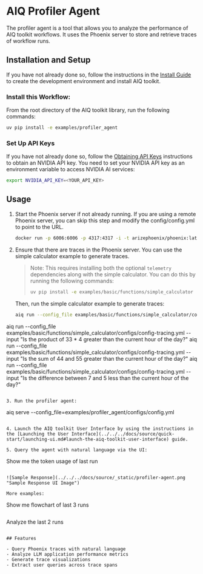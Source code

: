 <!--
SPDX-FileCopyrightText: Copyright (c) 2025, NVIDIA CORPORATION & AFFILIATES. All rights reserved.
SPDX-License-Identifier: Apache-2.0

Licensed under the Apache License, Version 2.0 (the "License");
you may not use this file except in compliance with the License.
You may obtain a copy of the License at

http://www.apache.org/licenses/LICENSE-2.0

Unless required by applicable law or agreed to in writing, software
distributed under the License is distributed on an "AS IS" BASIS,
WITHOUT WARRANTIES OR CONDITIONS OF ANY KIND, either express or implied.
See the License for the specific language governing permissions and
limitations under the License.
-->

# AIQ Profiler Agent

The profiler agent is a tool that allows you to analyze the performance of AIQ toolkit workflows. It uses the Phoenix server to store and retrieve traces of workflow runs.

## Installation and Setup

If you have not already done so, follow the instructions in the [Install Guide](../../../docs/source/quick-start/installing.md) to create the development environment and install AIQ toolkit.

### Install this Workflow:

From the root directory of the AIQ toolkit library, run the following commands:

```bash
uv pip install -e examples/profiler_agent
```

### Set Up API Keys
If you have not already done so, follow the [Obtaining API Keys](../../../docs/source/quick-start/installing.md#obtaining-api-keys) instructions to obtain an NVIDIA API key. You need to set your NVIDIA API key as an environment variable to access NVIDIA AI services:

```bash
export NVIDIA_API_KEY=<YOUR_API_KEY>
```

## Usage

1. Start the Phoenix server if not already running. If you are using a remote Phoenix server, you can skip this step and modify the config/config.yml to point to the URL.
   ```bash
   docker run -p 6006:6006 -p 4317:4317 -i -t arizephoenix/phoenix:latest
   ```

2. Ensure that there are traces in the Phoenix server. You can use the simple calculator example to generate traces.
   > Note: This requires installing both the optional `telemetry` dependencies along with the simple calculator. You can do this by running the following commands:
   > ```bash
   > uv pip install -e examples/basic/functions/simple_calculator
   > ```

   Then, run the simple calculator example to generate traces:
   ```bash
   aiq run --config_file examples/basic/functions/simple_calculator/configs/config-tracing.yml --input "Is the product of 2 * 4 greater than the current hour of the day?"
aiq run --config_file examples/basic/functions/simple_calculator/configs/config-tracing.yml --input "Is the product of 33 * 4 greater than the current hour of the day?"
aiq run --config_file examples/basic/functions/simple_calculator/configs/config-tracing.yml --input "Is the sum of 44 and 55 greater than the current hour of the day?"
aiq run --config_file examples/basic/functions/simple_calculator/configs/config-tracing.yml --input "Is the difference between 7 and 5 less than the current hour of the day?"
   ```

3. Run the profiler agent:
   ```
   aiq serve --config_file=examples/profiler_agent/configs/config.yml
   ```

4. Launch the AIQ toolkit User Interface by using the instructions in the [Launching the User Interface](../../../docs/source/quick-start/launching-ui.md#launch-the-aiq-toolkit-user-interface) guide.

5. Query the agent with natural language via the UI:
   ```
   Show me the token usage of last run
   ```

   ![Sample Response](../../../docs/source/_static/profiler-agent.png "Sample Response UI Image")

   More examples:
   ```
   Show me flowchart of last 3 runs
   ```

   ```
   Analyze the last 2 runs
   ```

## Features

- Query Phoenix traces with natural language
- Analyze LLM application performance metrics
- Generate trace visualizations
- Extract user queries across trace spans
